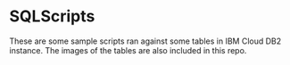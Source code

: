 # SQLScripts

These are some sample scripts ran against some tables in IBM Cloud DB2 instance. 
The images of the tables are also included in this repo.
